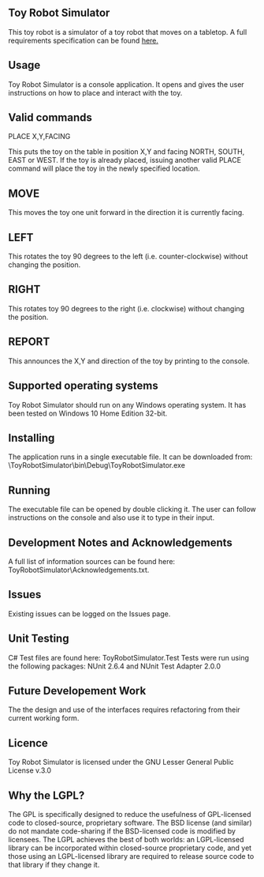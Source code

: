 <h2>Toy Robot Simulator</h2>
This toy robot is a simulator of a toy robot that moves on a tabletop. A full requirements specification can be found <a href = "https://github.com/jeff1978/Toy-Robot-Simulator/blob/master/ToyRobotSimulator/App%20Specification.txt">here.</a>

<h2>Usage</h2>
Toy Robot Simulator is a console application. It opens and gives the user instructions on how to place and interact with the toy.

<h2>Valid commands</h2>
PLACE X,Y,FACING

This puts the toy on the table in position X,Y and facing NORTH, SOUTH, EAST or WEST. If the toy is already placed, issuing another valid PLACE command will place the toy in the newly specified location.

<h2>MOVE</h2>
This moves the toy one unit forward in the direction it is currently facing.

<h2>LEFT</h2>
This rotates the toy 90 degrees to the left (i.e. counter-clockwise) without changing the position.

<h2>RIGHT</h2>
This rotates toy 90 degrees to the right (i.e. clockwise) without changing the position.

<h2>REPORT</h2>
This announces the X,Y and direction of the toy by printing to the console.

<h2>Supported operating systems</h2>
Toy Robot Simulator should run on any Windows operating system. It has been tested on Windows 10 Home Edition 32-bit.

<h2>Installing</h2>
The application runs in a single executable file. It can be downloaded from: \ToyRobotSimulator\bin\Debug\ToyRobotSimulator.exe

<h2>Running</h2>
The executable file can be opened by double clicking it. The user can follow instructions on the console and also use it to type in their input.

<h2>Development Notes and Acknowledgements</h2>
A full list of information sources can be found here: ToyRobotSimulator\Acknowledgements.txt.

<h2>Issues</h2>
Existing issues can be logged on the Issues page.

<h2>Unit Testing</h2>
C# Test files are found here: ToyRobotSimulator.Test
Tests were run using the following packages: NUnit 2.6.4 and NUnit Test Adapter 2.0.0

<h2>Future Developement Work</h2>
The the design and use of the interfaces requires refactoring from their current working form.

<h2>Licence</h2>
Toy Robot Simulator is licensed under the GNU Lesser General Public License v.3.0

<h2>Why the LGPL?</h2>
The GPL is specifically designed to reduce the usefulness of GPL-licensed code to closed-source, proprietary software. The BSD license (and similar) do not mandate code-sharing if the BSD-licensed code is modified by licensees. The LGPL achieves the best of both worlds: an LGPL-licensed library can be incorporated within closed-source proprietary code, and yet those using an LGPL-licensed library are required to release source code to that library if they change it.
